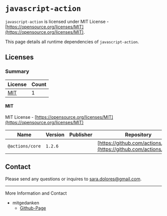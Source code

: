 # `javascript-action`

`javascript-action` is licensed under MIT License - [https://opensource.org/licenses/MIT](https://opensource.org/licenses/MIT).

This page details all runtime dependencies of `javascript-action`.

## Licenses

### Summary

| License     | Count |
| ----------- | ----- |
| [MIT](#mit) | 1     |

#### MIT

MIT License - [https://opensource.org/licenses/MIT](https://opensource.org/licenses/MIT)

| Name            | Version | Publisher | Repository                                                               |
| --------------- | ------- | --------- | ------------------------------------------------------------------------ |
| `@actions/core` | `1.2.6` |           | [https://github.com/actions/toolkit](https://github.com/actions/toolkit) |

## Contact

Please send any questions or inquires to [sara.dolores@gmail.com](mailto:sara.dolores@gmail.com).

---

More Information and Contact
- mitgedanken
  - [Github-Page](https://mitgedanken.github.io/)
